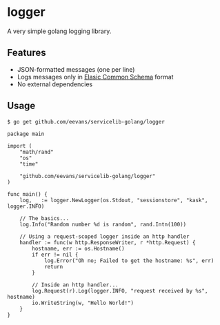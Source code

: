 # logger

A very simple golang logging library.

## Features

- JSON-formatted messages (one per line)
- Logs messages only in [Elasic Common Schema](https://doc.wikimedia.org/ecs/) format
- No external dependencies

## Usage

```
$ go get github.com/eevans/servicelib-golang/logger
```

```golang
package main

import (
    "math/rand"
    "os"
    "time"

    "github.com/eevans/servicelib-golang/logger"
)

func main() {
    log, _ := logger.NewLogger(os.Stdout, "sessionstore", "kask", logger.INFO)

    // The basics...
    log.Info("Random number %d is random", rand.Intn(100))

    // Using a request-scoped logger inside an http handler
    handler := func(w http.ResponseWriter, r *http.Request) {
        hostname, err := os.Hostname()
        if err != nil {
            log.Error("Oh no; Failed to get the hostname: %s", err)
            return
        }

        // Inside an http handler...
        log.Request(r).Log(logger.INFO, "request received by %s", hostname)
        io.WriteString(w, "Hello World!")
    }
}
```
